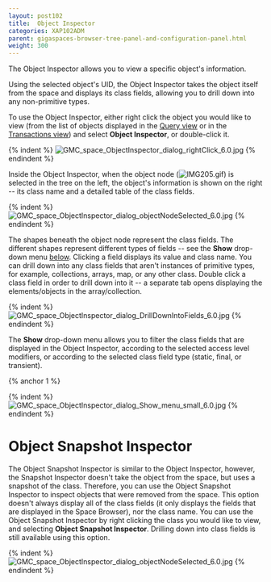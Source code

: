```yaml
---
layout: post102
title:  Object Inspector
categories: XAP102ADM
parent: gigaspaces-browser-tree-panel-and-configuration-panel.html
weight: 300
---
```



The Object Inspector allows you to view a specific object's information.

Using the selected object's UID, the Object Inspector takes the object itself from the space and displays its class fields, allowing you to drill down into any non-primitive types.

To use the Object Inspector, either right click the object you would like to view (from the list of objects displayed in the [Query view](./gigaspaces-browser-query-view.html) or in the [Transactions view](./gigaspaces-browser-transaction-view.html)) and select **Object Inspector**, or double-click it.

{% indent %}
![GMC_space_ObjectInspector_dialog_rightClick_6.0.jpg](/attachment_files/GMC_space_ObjectInspector_dialog_rightClick_6.0.jpg)
{% endindent %}

Inside the Object Inspector, when the object node (![IMG205.gif](/attachment_files/IMG205.gif)) is selected in the tree on the left, the object's information is shown on the right -- its class name and a detailed table of the class fields.

{% indent %}
![GMC_space_ObjectInspector_dialog_objectNodeSelected_6.0.jpg](/attachment_files/GMC_space_ObjectInspector_dialog_objectNodeSelected_6.0.jpg)
{% endindent %}

The shapes beneath the object node represent the class fields. The different shapes represent different types of fields -- see the **Show** drop-down menu [below](#1). Clicking a field displays its value and class name. You can drill down into any class fields that aren't instances of primitive types, for example, collections, arrays, map, or any other class. Double click a class field in order to drill down into it -- a separate tab opens displaying the elements/objects in the array/collection.

{% indent %}
![GMC_space_ObjectInspector_dialog_DrillDownIntoFields_6.0.jpg](/attachment_files/GMC_space_ObjectInspector_dialog_DrillDownIntoFields_6.0.jpg)
{% endindent %}

The **Show** drop-down menu allows you to filter the class fields that are displayed in the Object Inspector, according to the selected access level modifiers, or according to the selected class field type (static, final, or transient).

{% anchor 1 %}

{% indent %}
![GMC_space_ObjectInspector_dialog_Show_menu_small_6.0.jpg](/attachment_files/GMC_space_ObjectInspector_dialog_Show_menu_small_6.0.jpg)
{% endindent %}

# Object Snapshot Inspector

The Object Snapshot Inspector is similar to the Object Inspector, however, the Snapshot Inspector doesn't take the object from the space, but uses a snapshot of the class. Therefore, you can use the Object Snapshot Inspector to inspect objects that were removed from the space. This option doesn't always display all of the class fields (it only displays the fields that are displayed in the Space Browser), nor the class name. You can use the Object Snapshot Inspector by right clicking the class you would like to view, and selecting **Object Snapshot Inspector**. Drilling down into class fields is still available using this option.

{% indent %}
![GMC_space_ObjectInspector_dialog_objectNodeSelected_6.0.jpg](/attachment_files/GMC_space_ObjectInspector_dialog_objectNodeSelected_6.0.jpg)
{% endindent %}
